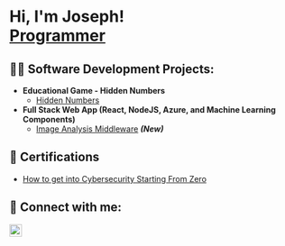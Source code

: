 <h1>Hi, I'm Joseph! <br/><a href="https://github.com/josephmathew0">Programmer</a>

<h2>👨‍💻 Software Development Projects:</h2>

- <b>Educational Game - Hidden Numbers</b>
  - [Hidden Numbers]([https://github.com/josephmathew0/HiddenNumbers-Game](https://josephmathew0.github.io/HiddenNumbers-Game))
- <b>Full Stack Web App (React, NodeJS, Azure, and Machine Learning Components)</b>
  - [Image Analysis Middleware](link) <b><i>(New)</b></i>

<h2>📝 Certifications</h2>

- [How to get into Cybersecurity Starting From Zero](link)

<h2> 🤳 Connect with me:</h2>


[<img align="left" alt="JosephMathew | LinkedIn" width="22px" src="https://cdn.jsdelivr.net/npm/simple-icons@v3/icons/linkedin.svg" />][linkedin]


[linkedin]: https://linkedin.com/in/josephmathew0

